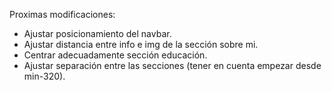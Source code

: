 Proximas modificaciones:

- Ajustar posicionamiento del navbar.
- Ajustar distancia entre info e img de la sección sobre mi.
- Centrar adecuadamente sección educación.
- Ajustar separación entre las secciones (tener en cuenta empezar desde min-320).
